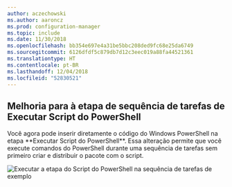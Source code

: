 ```yaml
---
author: aczechowski
ms.author: aaroncz
ms.prod: configuration-manager
ms.topic: include
ms.date: 11/30/2018
ms.openlocfilehash: bb354e697e4a31be5bbc208ded9fc68e25da6749
ms.sourcegitcommit: 6126dfdf5c879db7d12c3eec019a88fa44521361
ms.translationtype: HT
ms.contentlocale: pt-BR
ms.lasthandoff: 12/04/2018
ms.locfileid: "52830521"
---
```

## <a name="bkmk_posh"></a> Melhoria para à etapa de sequência de tarefas de Executar Script do PowerShell
<!--1359389--> Você agora pode inserir diretamente o código do Windows PowerShell na etapa **Executar Script do PowerShell**. Essa alteração permite que você execute comandos do PowerShell durante uma sequência de tarefas sem primeiro criar e distribuir o pacote com o script.

![Executar a etapa do Script do PowerShell na sequência de tarefas de exemplo](../../media/1359389-powershell-ts-step.png)

